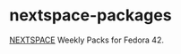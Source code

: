 # nextspace-packages
[NEXTSPACE](https://github.com/trunkmaster/nextspace) Weekly Packs for Fedora 42. 
